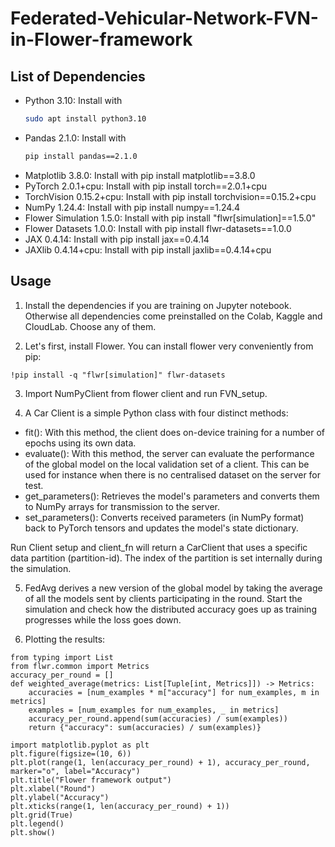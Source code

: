 # Federated-Vehicular-Network-FVN-in-Flower-framework

## List of Dependencies

* Python 3.10: Install with
  ```bash
  sudo apt install python3.10
* Pandas 2.1.0: Install with
  ```bash
  pip install pandas==2.1.0
* Matplotlib 3.8.0: Install with pip install matplotlib==3.8.0
* PyTorch 2.0.1+cpu: Install with pip install torch==2.0.1+cpu
* TorchVision 0.15.2+cpu: Install with pip install torchvision==0.15.2+cpu
* NumPy 1.24.4: Install with pip install numpy==1.24.4
* Flower Simulation 1.5.0: Install with pip install "flwr[simulation]==1.5.0"
* Flower Datasets 1.0.0: Install with pip install flwr-datasets==1.0.0
* JAX 0.4.14: Install with pip install jax==0.4.14
* JAXlib 0.4.14+cpu: Install with pip install jaxlib==0.4.14+cpu

## Usage
1. Install the dependencies if you are training on Jupyter notebook. Otherwise all dependencies come preinstalled on the Colab, Kaggle and CloudLab. Choose any of them.

2. Let's first, install Flower. You can install flower very conveniently from pip:
```
!pip install -q "flwr[simulation]" flwr-datasets
```
3. Import NumPyClient from flower client and run FVN_setup.

4. A Car Client is a simple Python class with four distinct methods:

* fit(): With this method, the client does on-device training for a number of epochs using its own data. 
* evaluate(): With this method, the server can evaluate the performance of the global model on the local validation set of a client. This can be used for instance when there is no centralised dataset on the server for test.
* get_parameters(): Retrieves the model's parameters and converts them to NumPy arrays for transmission to the server.
* set_parameters(): Converts received parameters (in NumPy format) back to PyTorch tensors and updates the model's state dictionary.

Run Client setup and client_fn will return a CarClient that uses a specific data partition (partition-id). The index of the partition is set internally during the simulation.

5. FedAvg derives a new version of the global model by taking the average of all the models sent by clients participating in the round. Start the simulation and check how the distributed accuracy goes up as training progresses while the loss goes down.

6. Plotting the results:
```
from typing import List
from flwr.common import Metrics
accuracy_per_round = []
def weighted_average(metrics: List[Tuple[int, Metrics]]) -> Metrics:
    accuracies = [num_examples * m["accuracy"] for num_examples, m in metrics]
    examples = [num_examples for num_examples, _ in metrics]
    accuracy_per_round.append(sum(accuracies) / sum(examples))
    return {"accuracy": sum(accuracies) / sum(examples)}

import matplotlib.pyplot as plt
plt.figure(figsize=(10, 6))
plt.plot(range(1, len(accuracy_per_round) + 1), accuracy_per_round, marker="o", label="Accuracy")
plt.title("Flower framework output")
plt.xlabel("Round")
plt.ylabel("Accuracy")
plt.xticks(range(1, len(accuracy_per_round) + 1))
plt.grid(True)
plt.legend()
plt.show()
```
